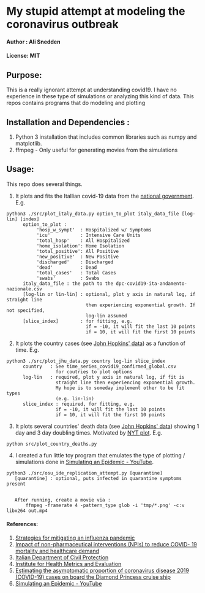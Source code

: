 # My stupid attempt at modeling the coronavirus outbreak
#### Author : Ali Snedden
#### License: MIT 
## Purpose:
This is a really ignorant attempt at understanding covid19.  I have no experience in these type of simulations or analyzing this kind of data.  This repos contains programs that do modeling and plotting

## Installation and Dependencies :
1. Python 3 installation that includes common libraries such as numpy and matplotlib.
2. ffmpeg - Only useful for generating movies from the simulations

## Usage:
This repo does several things.
1. It plots and fits the Itallian covid-19 data from the [national government](https://github.com/pcm-dpc/COVID-19.git). E.g.

```
python3 ./src/plot_italy_data.py option_to_plot italy_data_file [log-lin] [index]
      option_to_plot :
           'hosp_w_sympt'  : Hospitalized w/ Symptoms
           'icu'           : Intensive Care Units
           'total_hosp'    : All Hospitalized
           'home_isolation': Home Isolation
           'total_positive': All Positive
           'new_positive'  : New Positive
           'discharged'    : Discharged
           'dead'          : Dead
           'total_cases'   : Total Cases
           'swabs'         : Swabs
      italy_data_file : the path to the dpc-covid19-ita-andamento-nazionale.csv
      [log-lin or lin-lin] : optional, plot y axis in natural log, if straight line
                             then experiencing exponential growth. If not specified,
                             log-lin assumed
      [slice_index]        : for fitting, e.g.
                             if = -10, it will fit the last 10 points
                             if = 10, it will fit the first 10 points
```


2. It plots the country cases (see [John Hopkins' data](https://github.com/CSSEGISandData/COVID-19/tree/master/csse_covid_19_data/csse_covid_19_time_series)) as a function of time. E.g.

```
python3 ./src/plot_jhu_data.py country log-lin slice_index
      country   : See time_series_covid19_confirmed_global.csv
                  for coutries to plot options
      log-lin   : required, plot y axis in natural log, if fit is
                  straight line then experiencing exponential growth.
                  My hope is to someday implement other to be fit types
                  (e.g. lin-lin)
      slice_index : required, for fitting, e.g.
                  if = -10, it will fit the last 10 points
                  if = 10, it will fit the first 10 points
```

3. It plots several countries' death data (see [John Hopkins' data](https://github.com/CSSEGISandData/COVID-19/tree/master/csse_covid_19_data/csse_covid_19_time_series)) showing 1 day and 3 day doubling times. Motivated by [NYT plot](https://www.nytimes.com/interactive/2020/03/21/upshot/coronavirus-deaths-by-country.html).  E.g.

```
python src/plot_country_deaths.py 
```

4. I created a fun little toy program that emulates the type of plotting / simulations done in [Simulating an Epidemic - YouTube](https://www.youtube.com/watch?v=gxAaO2rsdIs). 

```
python3 ./src/osu_ide_replication_attempt.py [quarantine]
   [quarantine] : optional, puts infected in quarantine symptoms present


   After running, create a movie via :
       ffmpeg -framerate 4 -pattern_type glob -i 'tmp/*.png' -c:v libx264 out.mp4
```

<!-- 5. Mention Runge-Kutta integration of DE's from OSU/IDE paper -->

#### References:
1. [Strategies for mitigating an influenza pandemic](https://www.nature.com/articles/nature04795#Sec2)
2. [Impact of non-pharmaceutical interventions (NPIs) to reduce COVID- 19 mortality and healthcare demand](https://spiral.imperial.ac.uk:8443/handle/10044/1/77482)
3. [Italian Department of Civil Protection](https://github.com/pcm-dpc/COVID-19.git)
4. [Institute for Health Metrics and Evaluation](https://covid19.healthdata.org/united-states-of-america)
5. [Estimating the asymptomatic proportion of coronavirus disease 2019 (COVID-19) cases on board the Diamond Princess cruise ship](https://www.ncbi.nlm.nih.gov/pmc/articles/PMC7078829/)
6. [Simulating an Epidemic - YouTube](https://www.youtube.com/watch?v=gxAaO2rsdIs)
